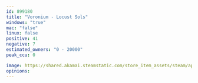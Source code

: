 ```yaml
---
id: 899180
title: "Voronium - Locust Sols"
windows: "true"
mac: "false"
linux: false
positive: 41
negative: 7
estimated_owners: "0 - 20000"
peak_ccu: 0

image: https://shared.akamai.steamstatic.com/store_item_assets/steam/apps/899180/header.jpg?t=1588451366
opinions:
---
```

